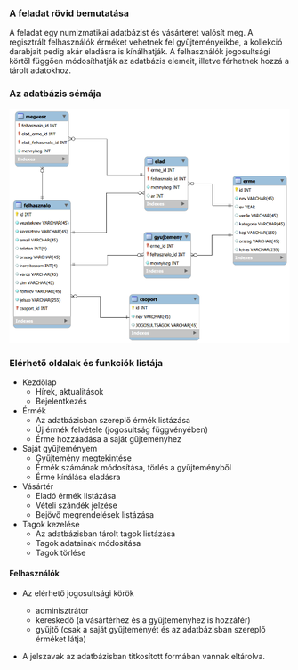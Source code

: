### A feladat rövid bemutatása

A feladat egy numizmatikai adatbázist és vásárteret valósít meg. A regisztrált felhasználók érméket vehetnek fel gyűjteményeikbe, a kollekció darabjait pedig akár eladásra is kínálhatják. A felhasználók jogosultsági körtől függően módosíthatják az adatbázis elemeit, illetve férhetnek hozzá a tárolt adatokhoz.

### Az adatbázis sémája

![](schema.png)

### Elérhető oldalak és funkciók listája

- Kezdőlap
    - Hírek, aktualitások
    - Bejelentkezés
- Érmék
    -  Az adatbázisban szereplő érmék listázása
    -  Új érmék felvétele (jogosultság függvényében)
    -  Érme hozzáadása a saját gűjteményhez
-  Saját gyűjteményem
    - Gyűjtemény megtekintése
    - Érmék számának módosítása, törlés a gyűjteményből
    - Érme kínálása eladásra
- Vásártér
  - Eladó érmék listázása
  - Vételi szándék jelzése
  - Bejövő megrendelések listázása
- Tagok kezelése
    - Az adatbázisban tárolt tagok listázása
    - Tagok adatainak módosítása
    - Tagok törlése

#### Felhasználók
- Az elérhető jogosultsági körök
    - adminisztrátor
    - kereskedő (a vásártérhez és a gyűjteményhez is hozzáfér)
    - gyűjtő (csak a saját gyűjteményét és az adatbázisban szereplő érméket látja)

- A jelszavak az adatbázisban titkosított formában vannak eltárolva.
